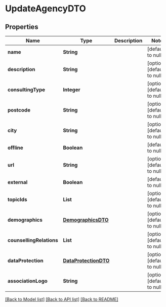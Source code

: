 # UpdateAgencyDTO
## Properties

| Name | Type | Description | Notes |
|------------ | ------------- | ------------- | -------------|
| **name** | **String** |  | [default to null] |
| **description** | **String** |  | [optional] [default to null] |
| **consultingType** | **Integer** |  | [optional] [default to null] |
| **postcode** | **String** |  | [optional] [default to null] |
| **city** | **String** |  | [optional] [default to null] |
| **offline** | **Boolean** |  | [default to null] |
| **url** | **String** |  | [optional] [default to null] |
| **external** | **Boolean** |  | [default to null] |
| **topicIds** | **List** |  | [optional] [default to null] |
| **demographics** | [**DemographicsDTO**](DemographicsDTO.md) |  | [optional] [default to null] |
| **counsellingRelations** | **List** |  | [optional] [default to null] |
| **dataProtection** | [**DataProtectionDTO**](.md) |  | [optional] [default to null] |
| **associationLogo** | **String** |  | [optional] [default to null] |

[[Back to Model list]](../README.md#documentation-for-models) [[Back to API list]](../README.md#documentation-for-api-endpoints) [[Back to README]](../README.md)

